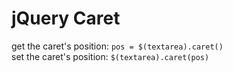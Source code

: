 jQuery Caret
============

get the caret's position: `pos = $(textarea).caret()`  
set the caret's position: `$(textarea).caret(pos)`